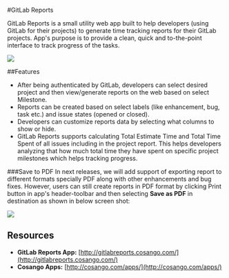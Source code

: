 #GitLab Reports

GitLab Reports is a small utility web app built to help developers (using GitLab for their projects) to generate time tracking reports for their GitLab projects. App's purpose is to provide a clean, quick and to-the-point interface to track progress of the tasks.

<a href="https://image.prntscr.com/image/iFbYh6lpQGWKbfmOsHk7wQ.png"><img src="https://image.prntscr.com/image/iFbYh6lpQGWKbfmOsHk7wQ.png" /></a>

##Features

+ After being authenticated by GitLab, developers can select desired project and then view/generate reports on the web based on select Milestone. 
+ Reports can be created based on select labels (like enhancement, bug, task etc.) and issue states (opened or closed). 
+ Developers can customize reports data by selecting what columns to show or hide.
+ GitLab Reports supports calculating Total Estimate Time and Total Time Spent of all issues including in the project report. This helps developers analyzing that how much total time they have spent on specific project milestones which helps tracking progress. 

###Save to PDF
In next releases, we will add support of exporting report to different formats specially PDF along with other enhancements and bug fixes. However, users can still create reports in PDF format by clicking Print button in app's header-toolbar and then selecting **Save as PDF** in destination as shown in below screen shot:

<a href="https://image.prntscr.com/image/QNj5IzdjQqmQATdlc0fgBw.png"><img src="https://image.prntscr.com/image/QNj5IzdjQqmQATdlc0fgBw.png" /></a>

## Resources
+ **GitLab Reports App:** [http://gitlabreports.cosango.com/](http://gitlabreports.cosango.com/)
+ **Cosango Apps:** [http://cosango.com/apps/](http://cosango.com/apps/)
